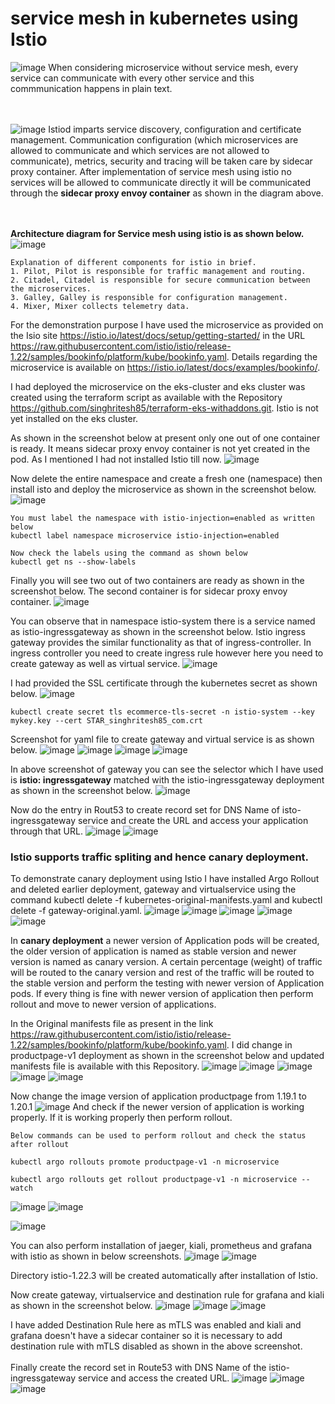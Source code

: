 # service mesh in kubernetes using Istio
![image](https://github.com/user-attachments/assets/a97c146b-2efc-4ffa-898e-dcd0c8492f34)
When considering microservice without service mesh, every service can communicate with every other service and this commmunication happens in plain text. 

<br><br/>
![image](https://github.com/user-attachments/assets/b72e80cd-5322-4700-a8f6-51e771cb7723)
Istiod imparts service discovery, configuration and certificate management. Communication configuration (which microservices are allowed to communicate and which services are not allowed to communicate), metrics, security and tracing will be taken care by sidecar proxy container. After implementation of service mesh using istio no services will be allowed to communicate directly it will be communicated through the **sidecar proxy envoy container** as shown in the diagram above.

<br><br/>
**Architecture diagram for Service mesh using istio is as shown below.**
![image](https://github.com/user-attachments/assets/e03bde4b-edbe-428a-ae64-530e5f852163)

```
Explanation of different components for istio in brief.
1. Pilot, Pilot is responsible for traffic management and routing.
2. Citadel, Citadel is responsible for secure communication between the microservices.
3. Galley, Galley is responsible for configuration management.
4. Mixer, Mixer collects telemetry data.
```

For the demonstration purpose I have used the microservice as provided on the Isio site https://istio.io/latest/docs/setup/getting-started/ in the URL https://raw.githubusercontent.com/istio/istio/release-1.22/samples/bookinfo/platform/kube/bookinfo.yaml. Details regarding the microservice is available on https://istio.io/latest/docs/examples/bookinfo/.

I had deployed the microservice on the eks-cluster and eks cluster was created using the terraform script as available with the Repository https://github.com/singhritesh85/terraform-eks-withaddons.git. Istio is not yet installed on the eks cluster. 

As shown in the screenshot below at present only one out of one container is ready. It means sidecar proxy envoy container is not yet created in the pod. As I mentioned I had not installed Istio till now.
![image](https://github.com/user-attachments/assets/1eff6214-a2f6-4356-b0cd-de29c1045267)

Now delete the entire namespace and create a fresh one (namespace) then install isto and deploy the microservice as shown in the screenshot below.
![image](https://github.com/user-attachments/assets/51dc3242-06e2-409f-ab44-8be835749231)

```
You must label the namespace with istio-injection=enabled as written below
kubectl label namespace microservice istio-injection=enabled

Now check the labels using the command as shown below
kubectl get ns --show-labels
```
Finally you will see two out of two containers are ready as shown in the screenshot below. The second container is for sidecar proxy envoy container. 
![image](https://github.com/user-attachments/assets/ea7ac4cf-2530-4ce5-a17a-2de1047dc540)

You can observe that in namespace istio-system there is a service named as istio-ingressgateway as shown in the screenshot below. Istio ingress gateway provides the similar functionality as that of ingress-controller. In ingress controller you need to create ingress rule however here you need to create gateway as well as virtual service.
![image](https://github.com/user-attachments/assets/3014a83e-a450-485c-aa65-e3d8ce0a9e4b)

I had provided the SSL certificate through the kubernetes secret as shown below.
![image](https://github.com/user-attachments/assets/2559d9cd-c669-4f25-a4d5-27971a272a79)

```
kubectl create secret tls ecommerce-tls-secret -n istio-system --key mykey.key --cert STAR_singhritesh85_com.crt
```

Screenshot for yaml file to create gateway and virtual service is as shown below.
![image](https://github.com/user-attachments/assets/3030c254-6e66-4b9f-bff4-9f146742e9b3)
![image](https://github.com/user-attachments/assets/61b5f691-3e94-4e57-9fa1-3b9c442a8cae)
![image](https://github.com/user-attachments/assets/18798d7d-ed47-4cd9-8361-60dcc8e27c1e)
![image](https://github.com/user-attachments/assets/fcf9c729-89b9-423f-aabf-bf94e80f3716)

In above screenshot of gateway you can see the selector which I have used is **istio: ingressgateway** matched with the istio-ingressgateway deployment as shown in the screenshot below. 
![image](https://github.com/user-attachments/assets/19166834-ce25-45d1-a5d5-1443bcb89e63)

Now do the entry in Rout53 to create record set for DNS Name of isto-ingressgateway service and create the URL and access your application through that URL.
![image](https://github.com/user-attachments/assets/65f8ed5c-ae04-4f4a-a49c-857a5a178567)
![image](https://github.com/user-attachments/assets/b1cc9de9-3ba5-4c0d-ab5a-c199d7d51cee)

### Istio supports traffic spliting and hence canary deployment.
To demonstrate canary deployment using Istio I have installed Argo Rollout and deleted earlier deployment, gateway and virtualservice using the command kubectl delete -f kubernetes-original-manifests.yaml and kubectl delete -f gateway-original.yaml.
![image](https://github.com/user-attachments/assets/8ba8ac31-f98b-4ee8-8d1c-87b8cabaa372)
![image](https://github.com/user-attachments/assets/8f049320-8664-4bff-9c0a-376238be9854)
![image](https://github.com/user-attachments/assets/a5b7e030-9e49-4444-aabe-5b41d934ca5c)
![image](https://github.com/user-attachments/assets/b9fc9175-6a92-405a-a28a-6a7fdd4cb7b8)
![image](https://github.com/user-attachments/assets/faefdb4a-9feb-4d16-a4c1-300586b2e1ea)

In **canary deployment** a newer version of Application pods will be created, the older version of application is named as stable version and newer version is named as canary version. A certain percentage (weight) of traffic will be routed to the canary version and rest of the traffic will be routed to the stable version and perform the testing with newer version of Application pods. If every thing is fine with newer version of application then perform rollout and move to newer version of applications.

In the Original manifests file as present in the link https://raw.githubusercontent.com/istio/istio/release-1.22/samples/bookinfo/platform/kube/bookinfo.yaml. I did change in productpage-v1 deployment as shown in the screenshot below and updated manifests file is available with this Repository.
![image](https://github.com/user-attachments/assets/cfe42bbf-bc9d-4467-84fc-112aa6d746ad)
![image](https://github.com/user-attachments/assets/1a940db8-88a1-4bd6-9920-880804ff4018)
![image](https://github.com/user-attachments/assets/7ae10ef0-99ff-4efc-82c3-7006b7e7b92d)
![image](https://github.com/user-attachments/assets/4b085d1c-5f4b-4337-96b9-383fc19c37c3)
![image](https://github.com/user-attachments/assets/e9281714-fc55-4981-b9ab-87cc5e56ad0d)

Now change the image version of application productpage from 1.19.1 to 1.20.1
![image](https://github.com/user-attachments/assets/21a20a8a-0954-489d-a1df-4e033e9a4d7d)
And check if the newer version of application is working properly. If it is working properly then perform rollout.
```
Below commands can be used to perform rollout and check the status after rollout

kubectl argo rollouts promote productpage-v1 -n microservice

kubectl argo rollouts get rollout productpage-v1 -n microservice --watch
```
![image](https://github.com/user-attachments/assets/8f76281f-7777-4d43-a743-5dc94a57bba1)
![image](https://github.com/user-attachments/assets/9d9468a6-81cc-4fcd-98de-62d912d828c8)

![image](https://github.com/user-attachments/assets/ff6d05c4-a6d4-4875-b3e8-8479ca334410)

You can also perform installation of jaeger, kiali, prometheus and grafana with istio as shown in below screenshots.
![image](https://github.com/user-attachments/assets/2e49d7a4-9d60-458c-bf60-1a50396072f4)
![image](https://github.com/user-attachments/assets/1843806d-7937-423a-a75f-0dccfb6a67ea)

Directory istio-1.22.3 will be created automatically after installation of Istio.

Now create gateway, virtualservice and destination rule for grafana and kiali as shown in the screenshot below.
![image](https://github.com/user-attachments/assets/2390a3e9-d1d1-4325-8803-9884352e1058)
![image](https://github.com/user-attachments/assets/5269bc5d-18c1-4772-b445-b0a989197eb5)
![image](https://github.com/user-attachments/assets/dcb6682b-687e-4169-b8e3-6efdbb7171f2)

I have added Destination Rule here as mTLS was enabled and kiali and grafana doesn't have a sidecar container so it is necessary to add destination rule with mTLS disabled as shown in the above screenshot.
<br><br/>
Finally create the record set in Route53 with DNS Name of the istio-ingressgateway service and access the created URL.
![image](https://github.com/user-attachments/assets/3ba2f156-9b69-4ea1-82c2-d1fa45ce284b)
![image](https://github.com/user-attachments/assets/276a4a71-67b5-4e52-993c-ef955b1524ae)
![image](https://github.com/user-attachments/assets/3ef05797-588f-4a87-98c9-3e7dd7c3bf31)
